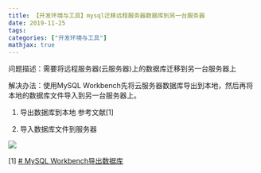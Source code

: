```yaml
---
title: 【开发环境与工具】mysql迁移远程服务器数据库到另一台服务器
date: 2019-11-25
tags:
categories: ["开发环境与工具"]
mathjax: true
---
```


问题描述：需要将远程服务器(云服务器)上的数据库迁移到另一台服务器上
<!-- more -->

解决办法：使用MySQL Workbench先将云服务器数据库导出到本地，然后再将本地的数据库文件导入到另一台服务器上。

1. 导出数据库到本地
参考文献[1]


2. 导入数据库文件到服务器

![](/开发环境与工具/chart/MySQL-Workbench导入数据库到服务器.jpg)


[1] [# MySQL Workbench导出数据库](https://blog.csdn.net/konglongaa/article/details/54923248)
